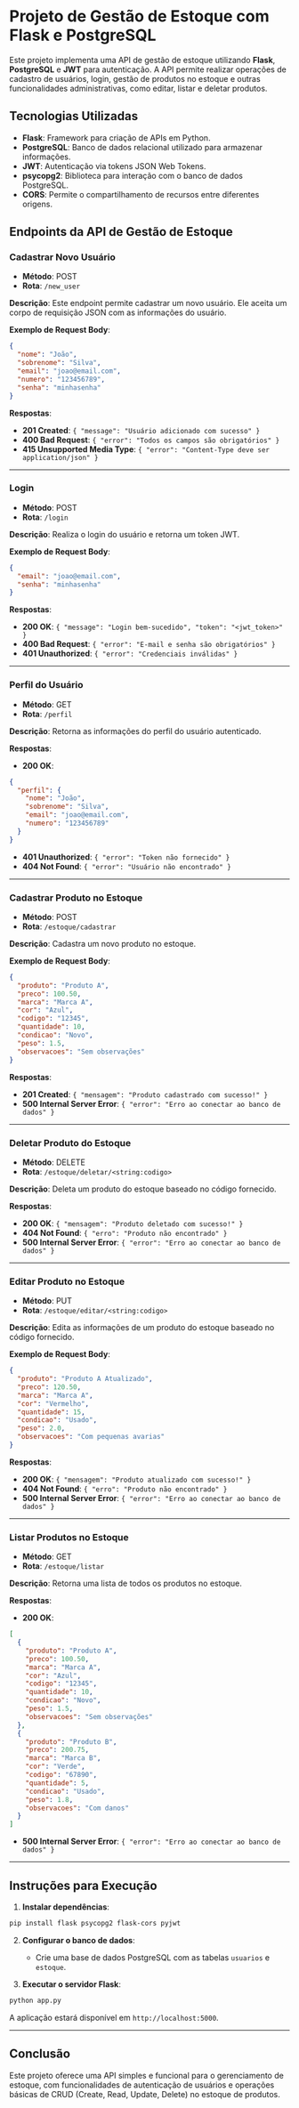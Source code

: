 
# Projeto de Gestão de Estoque com Flask e PostgreSQL

Este projeto implementa uma API de gestão de estoque utilizando **Flask**, **PostgreSQL** e **JWT** para autenticação. A API permite realizar operações de cadastro de usuários, login, gestão de produtos no estoque e outras funcionalidades administrativas, como editar, listar e deletar produtos.

## Tecnologias Utilizadas

- **Flask**: Framework para criação de APIs em Python.
- **PostgreSQL**: Banco de dados relacional utilizado para armazenar informações.
- **JWT**: Autenticação via tokens JSON Web Tokens.
- **psycopg2**: Biblioteca para interação com o banco de dados PostgreSQL.
- **CORS**: Permite o compartilhamento de recursos entre diferentes origens.

## Endpoints da API de Gestão de Estoque

### **Cadastrar Novo Usuário**

- **Método**: POST  
- **Rota**: `/new_user`

**Descrição**: Este endpoint permite cadastrar um novo usuário. Ele aceita um corpo de requisição JSON com as informações do usuário.

**Exemplo de Request Body**:
```json
{
  "nome": "João",
  "sobrenome": "Silva",
  "email": "joao@email.com",
  "numero": "123456789",
  "senha": "minhasenha"
}
```

**Respostas**:
- **201 Created**: `{ "message": "Usuário adicionado com sucesso" }`
- **400 Bad Request**: `{ "error": "Todos os campos são obrigatórios" }`
- **415 Unsupported Media Type**: `{ "error": "Content-Type deve ser application/json" }`

---

### **Login**

- **Método**: POST  
- **Rota**: `/login`

**Descrição**: Realiza o login do usuário e retorna um token JWT.

**Exemplo de Request Body**:
```json
{
  "email": "joao@email.com",
  "senha": "minhasenha"
}
```

**Respostas**:
- **200 OK**: `{ "message": "Login bem-sucedido", "token": "<jwt_token>" }`
- **400 Bad Request**: `{ "error": "E-mail e senha são obrigatórios" }`
- **401 Unauthorized**: `{ "error": "Credenciais inválidas" }`

---

### **Perfil do Usuário**

- **Método**: GET  
- **Rota**: `/perfil`

**Descrição**: Retorna as informações do perfil do usuário autenticado.

**Respostas**:
- **200 OK**:
```json
{
  "perfil": {
    "nome": "João",
    "sobrenome": "Silva",
    "email": "joao@email.com",
    "numero": "123456789"
  }
}
```
- **401 Unauthorized**: `{ "error": "Token não fornecido" }`
- **404 Not Found**: `{ "error": "Usuário não encontrado" }`

---

### **Cadastrar Produto no Estoque**

- **Método**: POST  
- **Rota**: `/estoque/cadastrar`

**Descrição**: Cadastra um novo produto no estoque.

**Exemplo de Request Body**:
```json
{
  "produto": "Produto A",
  "preco": 100.50,
  "marca": "Marca A",
  "cor": "Azul",
  "codigo": "12345",
  "quantidade": 10,
  "condicao": "Novo",
  "peso": 1.5,
  "observacoes": "Sem observações"
}
```

**Respostas**:
- **201 Created**: `{ "mensagem": "Produto cadastrado com sucesso!" }`
- **500 Internal Server Error**: `{ "error": "Erro ao conectar ao banco de dados" }`

---

### **Deletar Produto do Estoque**

- **Método**: DELETE  
- **Rota**: `/estoque/deletar/<string:codigo>`

**Descrição**: Deleta um produto do estoque baseado no código fornecido.

**Respostas**:
- **200 OK**: `{ "mensagem": "Produto deletado com sucesso!" }`
- **404 Not Found**: `{ "erro": "Produto não encontrado" }`
- **500 Internal Server Error**: `{ "error": "Erro ao conectar ao banco de dados" }`

---

### **Editar Produto no Estoque**

- **Método**: PUT  
- **Rota**: `/estoque/editar/<string:codigo>`

**Descrição**: Edita as informações de um produto do estoque baseado no código fornecido.

**Exemplo de Request Body**:
```json
{
  "produto": "Produto A Atualizado",
  "preco": 120.50,
  "marca": "Marca A",
  "cor": "Vermelho",
  "quantidade": 15,
  "condicao": "Usado",
  "peso": 2.0,
  "observacoes": "Com pequenas avarias"
}
```

**Respostas**:
- **200 OK**: `{ "mensagem": "Produto atualizado com sucesso!" }`
- **404 Not Found**: `{ "erro": "Produto não encontrado" }`
- **500 Internal Server Error**: `{ "error": "Erro ao conectar ao banco de dados" }`

---

### **Listar Produtos no Estoque**

- **Método**: GET  
- **Rota**: `/estoque/listar`

**Descrição**: Retorna uma lista de todos os produtos no estoque.

**Respostas**:
- **200 OK**:
```json
[
  {
    "produto": "Produto A",
    "preco": 100.50,
    "marca": "Marca A",
    "cor": "Azul",
    "codigo": "12345",
    "quantidade": 10,
    "condicao": "Novo",
    "peso": 1.5,
    "observacoes": "Sem observações"
  },
  {
    "produto": "Produto B",
    "preco": 200.75,
    "marca": "Marca B",
    "cor": "Verde",
    "codigo": "67890",
    "quantidade": 5,
    "condicao": "Usado",
    "peso": 1.8,
    "observacoes": "Com danos"
  }
]
```
- **500 Internal Server Error**: `{ "error": "Erro ao conectar ao banco de dados" }`

---

## Instruções para Execução

1. **Instalar dependências**:
```bash
pip install flask psycopg2 flask-cors pyjwt
```

2. **Configurar o banco de dados**:
   - Crie uma base de dados PostgreSQL com as tabelas `usuarios` e `estoque`.

3. **Executar o servidor Flask**:
```bash
python app.py
```

A aplicação estará disponível em `http://localhost:5000`.

---

## Conclusão

Este projeto oferece uma API simples e funcional para o gerenciamento de estoque, com funcionalidades de autenticação de usuários e operações básicas de CRUD (Create, Read, Update, Delete) no estoque de produtos.
